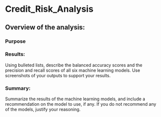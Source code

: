 # Credit_Risk_Analysis

## Overview of the analysis: 

### Purpose

### Results: 
Using bulleted lists, describe the balanced accuracy scores and the precision and recall scores of all six machine learning models. Use screenshots of your outputs to support your results.

### Summary: 

Summarize the results of the machine learning models, and include a recommendation on the model to use, if any. If you do not recommend any of the models, justify your reasoning.
